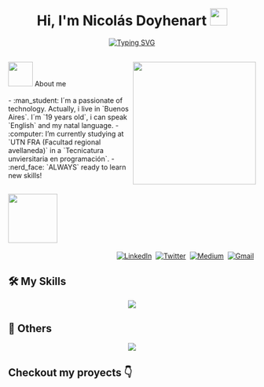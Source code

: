 <h1 align="center">Hi, I'm Nicolás Doyhenart <img src="https://media.giphy.com/media/hvRJCLFzcasrR4ia7z/giphy.gif" width="35"></h1>
<p align="center">
  <a href="https://git.io/typing-svg"><img src="https://readme-typing-svg.herokuapp.com?font=Fira+Code&duration=4950&pause=500&color=29F765&center=true&width=435&lines=%40nmdoyhenart;developer;technology+lover+%3C3" alt="Typing SVG" /></a>
</p>
<br>
<picture><img src = "https://github.com/7oSkaaa/7oSkaaa/blob/main/Images/about_me.gif?raw=true" width = 50px></picture> About me
<picture> <img align="right" src="https://github.com/7oSkaaa/7oSkaaa/blob/main/Images/Right_Side.gif?raw=true" width = 250px></picture>
<br><br>
- :man_student: I´m a passionate of technology. Actually, i live in `Buenos Aires`. I´m `19 years old`, i can speak `English` and my natal language.
- :computer: I’m currently studying at `UTN FRA (Facultad regional avellaneda)` in a `Tecnicatura unviersitaria en programación`.
- :nerd_face: `ALWAYS` ready to learn new skills!
<br>

## <picture> <img src="https://github.com/7oSkaaa/7oSkaaa/blob/main/Images/Connect-with-me.gif?raw=true" width="100px"> </picture>
<p align="right">
<a href="https://www.linkedin.com/in/anjcray/"><img src="https://img.shields.io/badge/linkedin-%230077B5.svg?&style=for-the-badge&logo=linkedin&logoColor=white" alt="LinkedIn" /></a>&nbsp;
<a href="https://twitter.com/DataOnATangent"><img src="https://img.shields.io/badge/Twitter-1DA1F2?style=for-the-badge&logo=twitter&logoColor=white" alt="Twitter" /></a>&nbsp;
<a href="https://dataonatangent.medium.com/"><img src="https://img.shields.io/badge/Medium-12100E?style=for-the-badge&logo=medium&logoColor=white" alt="Medium" /></a>&nbsp;
<a href="mailto:dataonatangent@gmail.com?subject=Hola%20Jiji"><img src="https://img.shields.io/badge/gmail-%23D14836.svg?&style=for-the-badge&logo=gmail&logoColor=white" alt="Gmail"/></a>&nbsp;
</p>

## 🛠️ My Skills
<p align="center">
  <a href="https://skillicons.dev">
    <img src="https://skillicons.dev/icons?i=git,github,java,python,html,sqlite" />
  </a>
</p>

## 🦾 Others
<p align="center">
  <a href="https://skillicons.dev">
    <img src="https://skillicons.dev/icons?i=ps,notion,vscode" />
  </a>
</p>

## Checkout my proyects 👇
